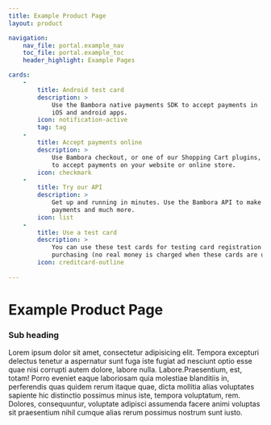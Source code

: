 ```yaml
---
title: Example Product Page
layout: product

navigation:
    nav_file: portal.example_nav
    toc_file: portal.example_toc
    header_highlight: Example Pages

cards:
    -                
        title: Android test card
        description: > 
            Use the Bambora native payments SDK to accept payments in 
            iOS and android apps.
        icon: notification-active
        tag: tag
    -
        title: Accept payments online  
        description: > 
            Use Bambora checkout, or one of our Shopping Cart plugins, 
            to accept payments on your website or online store.
        icon: checkmark
    -
        title: Try our API 
        description: >
            Get up and running in minutes. Use the Bambora API to make 
            payments and much more.
        icon: list
    -
        title: Use a test card 
        description: >
            You can use these test cards for testing card registration and 
            purchasing (no real money is charged when these cards are used).
        icon: creditcard-outline
        
---
```


# Example Product Page

### Sub heading

Lorem ipsum dolor sit amet, consectetur adipisicing elit. Tempora excepturi 
delectus tenetur a aspernatur sunt fuga iste fugiat ad nesciunt optio esse 
quae nisi corrupti autem dolore, labore nulla. Labore.Praesentium, est, 
totam! Porro eveniet eaque laboriosam quia molestiae blanditiis in, 
perferendis quas quidem rerum itaque quae, dicta mollitia alias voluptates 
sapiente hic distinctio possimus minus iste, tempora voluptatum, rem.
Dolores, consequuntur, voluptate adipisci assumenda facere animi voluptas 
sit praesentium nihil cumque alias rerum possimus nostrum sunt iusto. 
